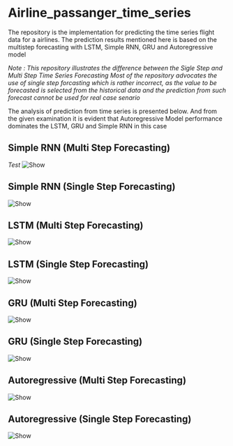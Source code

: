 # Airline_passanger_time_series
The repository is the implementation for predicting the time series flight data for a airlines. 
The prediction results mentioned here is based on the multistep forecasting with LSTM, Simple RNN, GRU and Autoregressive model

*Note : This repository illustrates the difference between the Sigle Step and Multi Step Time Series Forecasting*
*Most of the repository advocates the use of single step forcasting which is rather incorrect, as the value to be forecasted is selected from the historical data and the prediction from such forecast cannot be used for real case senario*

The analysis of prediction from time series is presented below. And from the given examination it is evident that Autoregressive Model performance dominates the LSTM, GRU and Simple RNN in this case

## Simple RNN (Multi Step Forecasting)
*Test* ![Show](https://i.postimg.cc/vmWN9HrM/mutli.jpg,rawimage=True)

## Simple RNN (Single Step Forecasting)
![Show](https://i.postimg.cc/YSdMg3ft/single.jpg,rawimage=True)

## LSTM (Multi Step Forecasting)
![Show](https://i.postimg.cc/C5G8s5hC/mutli.jpg,rawimage=True)

## LSTM (Single Step Forecasting)
![Show](https://i.postimg.cc/FKzjXhpm/single.jpg,rawimage=True)

## GRU (Multi Step Forecasting)
![Show](https://i.postimg.cc/QdHtXC26/mutli.jpg,rawimage=True)

## GRU (Single Step Forecasting)
![Show](https://i.postimg.cc/PJyxqwf7/single.jpg,rawimage=True)

## Autoregressive (Multi Step Forecasting)
![Show](https://i.postimg.cc/vTZy3SMP/mutli.jpg,rawimage=True)

## Autoregressive (Single Step Forecasting)
![Show](https://i.postimg.cc/501bF2rW/single.jpg,rawimage=True)
